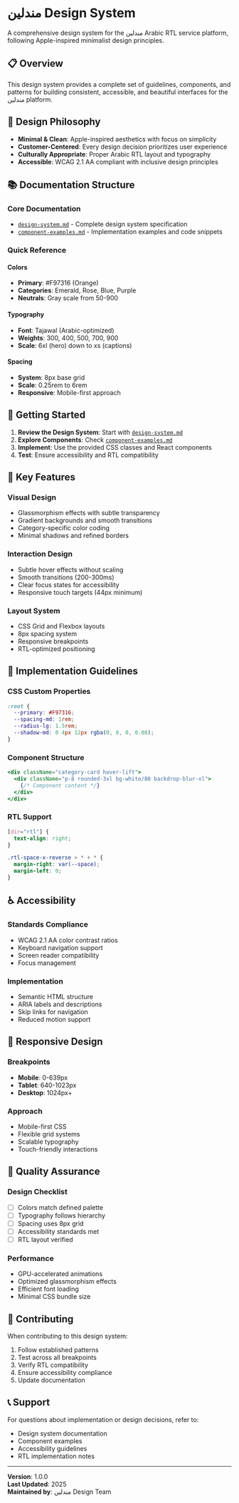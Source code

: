 # مندلين Design System

A comprehensive design system for the مندلين Arabic RTL service platform, following Apple-inspired minimalist design principles.

## 📋 Overview

This design system provides a complete set of guidelines, components, and patterns for building consistent, accessible, and beautiful interfaces for the مندلين platform.

## 🎯 Design Philosophy

- **Minimal & Clean**: Apple-inspired aesthetics with focus on simplicity
- **Customer-Centered**: Every design decision prioritizes user experience
- **Culturally Appropriate**: Proper Arabic RTL layout and typography
- **Accessible**: WCAG 2.1 AA compliant with inclusive design principles

## 📚 Documentation Structure

### Core Documentation
- [`design-system.md`](./design-system.md) - Complete design system specification
- [`component-examples.md`](./component-examples.md) - Implementation examples and code snippets

### Quick Reference

#### Colors
- **Primary**: #F97316 (Orange)
- **Categories**: Emerald, Rose, Blue, Purple
- **Neutrals**: Gray scale from 50-900

#### Typography
- **Font**: Tajawal (Arabic-optimized)
- **Weights**: 300, 400, 500, 700, 900
- **Scale**: 6xl (hero) down to xs (captions)

#### Spacing
- **System**: 8px base grid
- **Scale**: 0.25rem to 6rem
- **Responsive**: Mobile-first approach

## 🚀 Getting Started

1. **Review the Design System**: Start with [`design-system.md`](./design-system.md)
2. **Explore Components**: Check [`component-examples.md`](./component-examples.md)
3. **Implement**: Use the provided CSS classes and React components
4. **Test**: Ensure accessibility and RTL compatibility

## 🎨 Key Features

### Visual Design
- Glassmorphism effects with subtle transparency
- Gradient backgrounds and smooth transitions
- Category-specific color coding
- Minimal shadows and refined borders

### Interaction Design
- Subtle hover effects without scaling
- Smooth transitions (200-300ms)
- Clear focus states for accessibility
- Responsive touch targets (44px minimum)

### Layout System
- CSS Grid and Flexbox layouts
- 8px spacing system
- Responsive breakpoints
- RTL-optimized positioning

## 🔧 Implementation Guidelines

### CSS Custom Properties
```css
:root {
  --primary: #F97316;
  --spacing-md: 1rem;
  --radius-lg: 1.5rem;
  --shadow-md: 0 4px 12px rgba(0, 0, 0, 0.08);
}
```

### Component Structure
```jsx
<div className="category-card hover-lift">
  <div className="p-8 rounded-3xl bg-white/80 backdrop-blur-xl">
    {/* Component content */}
  </div>
</div>
```

### RTL Support
```css
[dir="rtl"] {
  text-align: right;
}

.rtl-space-x-reverse > * + * {
  margin-right: var(--space);
  margin-left: 0;
}
```

## ♿ Accessibility

### Standards Compliance
- WCAG 2.1 AA color contrast ratios
- Keyboard navigation support
- Screen reader compatibility
- Focus management

### Implementation
- Semantic HTML structure
- ARIA labels and descriptions
- Skip links for navigation
- Reduced motion support

## 📱 Responsive Design

### Breakpoints
- **Mobile**: 0-639px
- **Tablet**: 640-1023px
- **Desktop**: 1024px+

### Approach
- Mobile-first CSS
- Flexible grid systems
- Scalable typography
- Touch-friendly interactions

## 🎯 Quality Assurance

### Design Checklist
- [ ] Colors match defined palette
- [ ] Typography follows hierarchy
- [ ] Spacing uses 8px grid
- [ ] Accessibility standards met
- [ ] RTL layout verified

### Performance
- GPU-accelerated animations
- Optimized glassmorphism effects
- Efficient font loading
- Minimal CSS bundle size

## 🤝 Contributing

When contributing to this design system:

1. Follow established patterns
2. Test across all breakpoints
3. Verify RTL compatibility
4. Ensure accessibility compliance
5. Update documentation

## 📞 Support

For questions about implementation or design decisions, refer to:
- Design system documentation
- Component examples
- Accessibility guidelines
- RTL implementation notes

---

**Version**: 1.0.0  
**Last Updated**: 2025  
**Maintained by**: مندلين Design Team